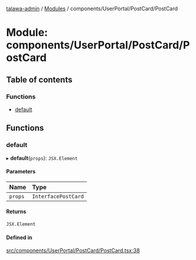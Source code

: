 [talawa-admin](../README.md) / [Modules](../modules.md) / components/UserPortal/PostCard/PostCard

# Module: components/UserPortal/PostCard/PostCard

## Table of contents

### Functions

- [default](components_UserPortal_PostCard_PostCard.md#default)

## Functions

### default

▸ **default**(`props`): `JSX.Element`

#### Parameters

| Name | Type |
| :------ | :------ |
| `props` | `InterfacePostCard` |

#### Returns

`JSX.Element`

#### Defined in

[src/components/UserPortal/PostCard/PostCard.tsx:38](https://github.com/MahendraDani/talawa-admin/blob/9538a8f/src/components/UserPortal/PostCard/PostCard.tsx#L38)
